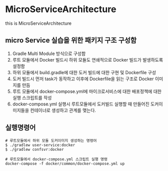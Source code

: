 # MicroServiceArchitecture
this is MicroServiceArchitecture

## micro Service 실습을 위한 패키지 구조 구성함

1. Gradle Multi Module 방식으로 구성함
2. 루트 모듈에서 Docker 빌드시 하위 모듈도 연쇄적으로 Docker 빌드가 발생하도록 설정함
3. 하위 모듈에서 build.gradle에 대한 도커 빌드에 대한 구현 및 Dockerfile 구성
4. 도커 빌드시 먼저 task가 동작하고 이후에 Dockerfile을 읽는 구조로 Docker 이미지를 만듬
5. 루트 모듈에서 docker-compose.yml에 마이크로서비스에 대한 배포정책에 대한 실행 스크립트를 작성
6. docker-compose.yml 실행시 루트모듈에서 도커빌드 실행할 때 만들어진 도커이미지들을 컨테이너로 생성하고 관계를 맺는다.

## 실행명령어
```
# 루트모듈에서 하위 모듈 도커이미지 생성하는 명령어
$ ./gradlew user-service:docker
$ ./gradlew confsvr:docker
```

```어
# 루트모듈에서 docker-compose.yml 스크립트 실행 명령
docker-compose -f docker/common/docker-compose.yml up
```


